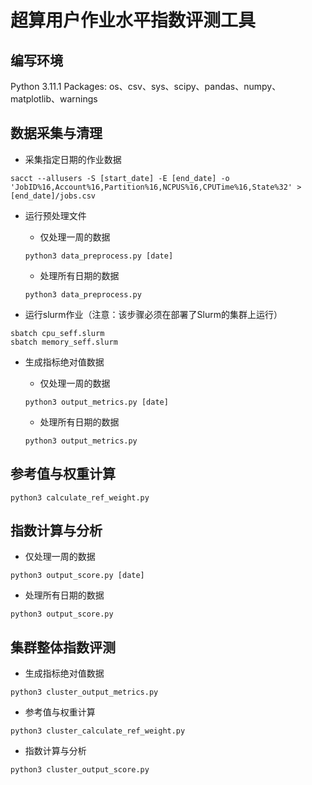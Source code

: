 # 超算用户作业水平指数评测工具

## 编写环境

Python 3.11.1
Packages: os、csv、sys、scipy、pandas、numpy、matplotlib、warnings

## 数据采集与清理

- 采集指定日期的作业数据

```
sacct --allusers -S [start_date] -E [end_date] -o 'JobID%16,Account%16,Partition%16,NCPUS%16,CPUTime%16,State%32' > [end_date]/jobs.csv
```

- 运行预处理文件

    - 仅处理一周的数据
    ```
    python3 data_preprocess.py [date]
    ```

    - 处理所有日期的数据

    ```
    python3 data_preprocess.py
    ```

- 运行slurm作业（注意：该步骤必须在部署了Slurm的集群上运行）

```
sbatch cpu_seff.slurm
sbatch memory_seff.slurm
```

- 生成指标绝对值数据

    - 仅处理一周的数据
    ```
    python3 output_metrics.py [date]
    ```

    - 处理所有日期的数据
    ```
    python3 output_metrics.py
    ```

## 参考值与权重计算

```
python3 calculate_ref_weight.py
```

## 指数计算与分析

- 仅处理一周的数据
```
python3 output_score.py [date]
```

- 处理所有日期的数据
```
python3 output_score.py
```

## 集群整体指数评测

- 生成指标绝对值数据

```
python3 cluster_output_metrics.py
```

- 参考值与权重计算

```
python3 cluster_calculate_ref_weight.py
```

- 指数计算与分析

```
python3 cluster_output_score.py
```